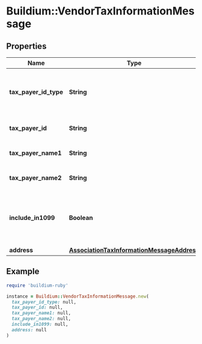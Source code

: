 # Buildium::VendorTaxInformationMessage

## Properties

| Name | Type | Description | Notes |
| ---- | ---- | ----------- | ----- |
| **tax_payer_id_type** | **String** | Indicates the type of tax payer id being specified in the request. | [optional] |
| **tax_payer_id** | **String** | The tax payer identifier. | [optional] |
| **tax_payer_name1** | **String** | Tax payer name line 1. | [optional] |
| **tax_payer_name2** | **String** | Tax payer name line 2. | [optional] |
| **include_in1099** | **Boolean** | Indicates whether the vendor should be included in 1099 form generation. | [optional] |
| **address** | [**AssociationTaxInformationMessageAddress**](AssociationTaxInformationMessageAddress.md) |  | [optional] |

## Example

```ruby
require 'buildium-ruby'

instance = Buildium::VendorTaxInformationMessage.new(
  tax_payer_id_type: null,
  tax_payer_id: null,
  tax_payer_name1: null,
  tax_payer_name2: null,
  include_in1099: null,
  address: null
)
```

